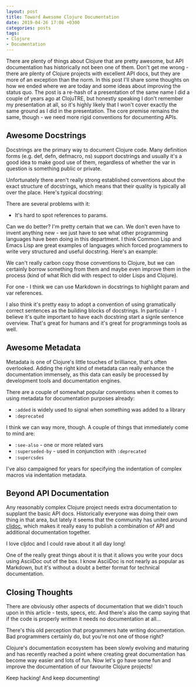 ```yaml
---
layout: post
title: Toward Awesome Clojure Documentation
date: 2019-04-26 17:08 +0300
categories: posts
tags:
- Clojure
- Documentation
---
```


There are plenty of things about Clojure that are pretty awesome, but
API documentation has historically not been one of them. Don't get me
wrong - there are plenty of Clojure projects with excellent API docs,
but they are more of an exception than the norm. In this post I'll
share some thoughts on how we ended where we are today and some ideas
about improving the status quo. The post is a re-hash of a
presentation of the same name I did a couple of years ago at ClojuTRE,
but honestly speaking I don't remember my presentation at all, so it's
highly likely that I won't cover exactly the same ground as I did in
the presentation. The core premise remains the same, though - we need
more rigid conventions for documenting APIs.

## Awesome Docstrings

Docstrings are the primary way to document Clojure code. Many
definition forms (e.g. def, defn, defmacro, ns) support docstrings and
usually it's a good idea to make good use of them, regardless of
whether the var in question is something public or private.

Unfortunately there aren't really strong established conventions about the
exact structure of docstrings, which means that their quality is typically
all over the place. Here's typical docstring:

There are several problems with it:

* It's hard to spot references to params.

Can we do better? I'm pretty certain that we can. We don't even have to invent anything new - we just have to see what other programming languages have been doing in this department. I think Common Lisp and Emacs Lisp are great examples of languages which
forced programmers to write very structured and useful docstring. Here's an example:

We can't really carbon copy those conventions to Clojure, but we can certainly borrow something from them and maybe even improve them in the process (kind of what Rich did with respect to older Lisps and Clojure).

For one - I think we can use Markdown in docstrings to highlight param and var references.

I also think it's pretty easy to adopt a convention of using gramatically correct sentences as the building blocks of docstrings. In particular - I believe it's quite important to have each docstring start a signle sentence overview. That's great for humans and it's great for programmings tools as well.

## Awesome Metadata

Metadata is one of Clojure's little touches of brilliance, that's often
overlooked. Adding the right kind of metadata can really enhance the
documentation immensely, as this data can easily be processed by development tools
and documentation engines.

There are a couple of somewhat popular conventions when it comes to using metadata for documentation purposes already:

* `:added` is widely used to signal when something was added to a library
* `:deprecated`

I think we can way more, though. A couple of things that immediately come to mind are:

* `:see-also` - one or more related vars
* `:superseded-by` - used in conjunction with `:deprecated`
* `:supercsdes`

I've also campaigned for years for specifying the indentation of complex macros via
indentation metadata.

## Beyond API Documentation

Any reasonably complex Clojure project needs extra documentation to supplant the
basic API docs. Historically everyone was doing their own thing in that area, but
lately it seems that the community has united around [cljdoc](), which makes it
really easy to publish a combination of API and additional documentation together.

I love cljdoc and I could rave about it all day long!

One of the really great things about it is that it allows you write
your docs using AsciiDoc out of the box. I know AsciiDoc is not nearly
as popular as Markdown, but it's without a doubt a better format for
technical documentation.

## Closing Thoughts

There are obviously other aspects of documentation that we didn't touch upon in this article - tests, specs, etc. And there's also the camp saying that if the code is properly written it needs no documentation at all...

There's this old perception that programmers hate writing
documentation. Bad programmers certainly do, but you're not one of
those right?

Clojure's documentation ecosystem has been slowly evolving and
maturing and has recently reached a point where creating great
documentation has become way easier and lots of fun. Now let's go have some fun
and improve the documentation of our favourite Clojure projects!

Keep hacking! And keep documenting!
